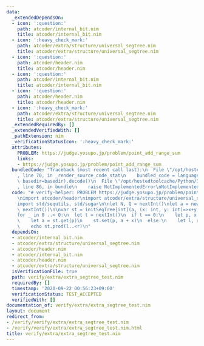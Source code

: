 ```yaml
---
data:
  _extendedDependsOn:
  - icon: ':question:'
    path: atcoder/internal_bit.nim
    title: atcoder/internal_bit.nim
  - icon: ':heavy_check_mark:'
    path: atcoder/extra/structure/universal_segtree.nim
    title: atcoder/extra/structure/universal_segtree.nim
  - icon: ':question:'
    path: atcoder/header.nim
    title: atcoder/header.nim
  - icon: ':question:'
    path: atcoder/internal_bit.nim
    title: atcoder/internal_bit.nim
  - icon: ':question:'
    path: atcoder/header.nim
    title: atcoder/header.nim
  - icon: ':heavy_check_mark:'
    path: atcoder/extra/structure/universal_segtree.nim
    title: atcoder/extra/structure/universal_segtree.nim
  _extendedRequiredBy: []
  _extendedVerifiedWith: []
  _pathExtension: nim
  _verificationStatusIcon: ':heavy_check_mark:'
  attributes:
    PROBLEM: https://judge.yosupo.jp/problem/point_add_range_sum
    links:
    - https://judge.yosupo.jp/problem/point_add_range_sum
  bundledCode: "Traceback (most recent call last):\n  File \"/opt/hostedtoolcache/Python/3.8.5/x64/lib/python3.8/site-packages/onlinejudge_verify/documentation/build.py\"\
    , line 70, in _render_source_code_stat\n    bundled_code = language.bundle(stat.path,\
    \ basedir=basedir).decode()\n  File \"/opt/hostedtoolcache/Python/3.8.5/x64/lib/python3.8/site-packages/onlinejudge_verify/languages/nim.py\"\
    , line 86, in bundle\n    raise NotImplementedError\nNotImplementedError\n"
  code: "# verify-helper: PROBLEM https://judge.yosupo.jp/problem/point_add_range_sum\n\
    \nimport atcoder/header\nimport atcoder/extra/structure/universal_segtree\n\n\
    import std/sequtils, std/sugar\n\nlet N, Q = nextInt()\nlet a = newSeqWith(N,\
    \ nextInt())\n\nvar st = initSegTree[int](a, (x: int, y: int)=>x+y, ()=>0)\n\n\
    for _ in 0 ..< Q:\n  let t = nextInt()\n  if t == 0:\n    let p, x = nextInt()\n\
    \    let a = st.get(p)\n    st.set(p, a + x)\n  else:\n    let l, r = nextInt()\n\
    \    echo st.prod(l..<r)\n"
  dependsOn:
  - atcoder/internal_bit.nim
  - atcoder/extra/structure/universal_segtree.nim
  - atcoder/header.nim
  - atcoder/internal_bit.nim
  - atcoder/header.nim
  - atcoder/extra/structure/universal_segtree.nim
  isVerificationFile: true
  path: verify/extra/extra_segtree_test.nim
  requiredBy: []
  timestamp: '2020-09-22 00:56:23+09:00'
  verificationStatus: TEST_ACCEPTED
  verifiedWith: []
documentation_of: verify/extra/extra_segtree_test.nim
layout: document
redirect_from:
- /verify/verify/extra/extra_segtree_test.nim
- /verify/verify/extra/extra_segtree_test.nim.html
title: verify/extra/extra_segtree_test.nim
---
```

